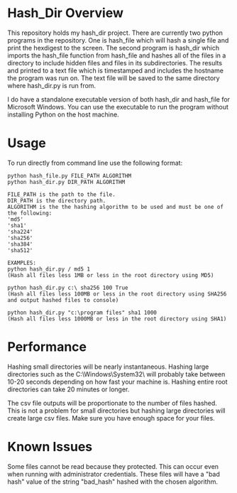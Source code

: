 # Hash_Dir Overview

This repository holds my hash_dir project.  There are currently two python programs in the repository.  One is hash_file which will hash a single file and print the hexdigest to the screen.  The second program is hash_dir which imports the hash_file function from hash_file and hashes all of the files in a directory to include hidden files and files in its subdirectories.  The results and printed to a text file which is timestamped and includes the hostname the program was run on.  The text file will be saved to the same directory where hash_dir.py is run from.

I do have a standalone executable version of both hash_dir and hash_file for Microsoft Windows.  You can use the executable to run the program without installing Python on the host machine.

# Usage
To run directly from command line use the following format:
```
python hash_file.py FILE_PATH ALGORITHM
python hash_dir.py DIR_PATH ALGORITHM

FILE_PATH is the path to the file.
DIR_PATH is the directory path.  
ALGORITHM is the the hashing algorithm to be used and must be one of the following:
'md5'
'sha1'
'sha224'
'sha256'
'sha384'
'sha512'

EXAMPLES:
python hash_dir.py / md5 1
(Hash all files less 1MB or less in the root directory using MD5)

python hash_dir.py c:\ sha256 100 True
(Hash all files less 100MB or less in the root directory using SHA256 and output hashed files to console)

python hash_dir.py "c:\program files" sha1 1000
(Hash all files less 1000MB or less in the root directory using SHA1)
```

# Performance
Hashing small directories will be nearly instantaneous.  Hashing large directories such as the C:\Windows\System32\ will probably take between 10-20 seconds depending on how fast your machine is.  Hashing entire root directories can take 20 minutes or longer.

The csv file outputs will be proportionate to the number of files hashed.  This is not a problem for small directories but hashing large directories will create large csv files.  Make sure you have enough space for your files.

# Known Issues
Some files cannot be read because they protected.  This can occur even when running with administrator credentials.  These files will have a "bad hash" value of the string "bad_hash" hashed with the chosen algorithm.

